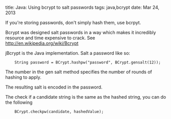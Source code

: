 title: Java: Using bcrypt to salt passwords
tags: java,bcrypt
date: Mar 24, 2013

If you're storing passwords, don't simply hash them, use bcrpyt.

Bcrypt was designed salt passwords in a way which makes it incredibly resource and time expensive to crack. See http://en.wikipedia.org/wiki/Bcrypt

jBcrypt is the Java implementation. Salt a password like so:

		String password = BCrypt.hashpw("password", BCrypt.gensalt(12));

The number in the gen salt method specifies the number of rounds of hashing to apply.

The resulting salt is encoded in the password.

The check if a candidate string is the same as the hashed string, you can do the following

		BCrypt.checkpw(candidate, hashedValue);
